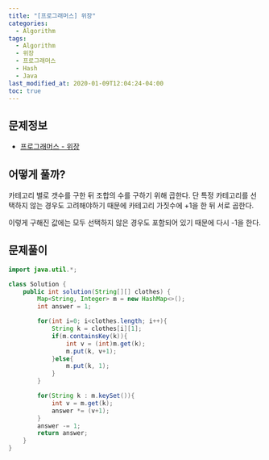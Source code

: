```yaml
---
title: "[프로그래머스] 위장"
categories: 
  - Algorithm
tags:
  - Algorithm
  - 위장
  - 프로그래머스
  - Hash
  - Java
last_modified_at: 2020-01-09T12:04:24-04:00
toc: true
---
```


문제정보
-
- [프로그래머스 - 위장](https://programmers.co.kr/learn/courses/30/lessons/42578)

어떻게 풀까?
-
카테고리 별로 갯수를 구한 뒤 조합의 수를 구하기 위해 곱한다. 단 특정 카테고리를 선택하지 않는 경우도 고려해야하기 때문에 카테고리 가짓수에 +1을 한 뒤 서로 곱한다.

이렇게 구해진 값에는 모두 선택하지 않은 경우도 포함되어 있기 때문에 다시 -1을 한다. 

 


문제풀이
-
~~~java
import java.util.*;

class Solution {
    public int solution(String[][] clothes) {
        Map<String, Integer> m = new HashMap<>();
        int answer = 1;

        for(int i=0; i<clothes.length; i++){
            String k = clothes[i][1];
            if(m.containsKey(k)){
                int v = (int)m.get(k);
                m.put(k, v+1);
            }else{
                m.put(k, 1);
            }
        }

        for(String k : m.keySet()){
            int v = m.get(k);
            answer *= (v+1);
        }
        answer -= 1;
        return answer;
    }
}
~~~